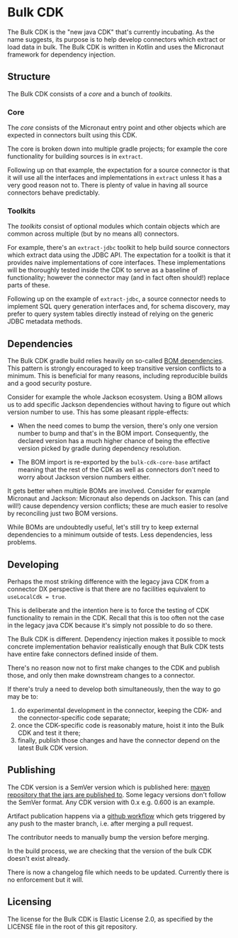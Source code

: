 # Bulk CDK

The Bulk CDK is the "new java CDK" that's currently incubating.
As the name suggests, its purpose is to help develop connectors which extract or load data in bulk.
The Bulk CDK is written in Kotlin and uses the Micronaut framework for dependency injection.

## Structure

The Bulk CDK consists of a _core_ and a bunch of _toolkits_.

### Core

The _core_ consists of the Micronaut entry point and other objects which are expected in
connectors built using this CDK.

The core is broken down into multiple gradle projects; for example the core functionality for
building sources is in `extract`.

Following up on that example, the expectation for a source connector is that it will use all the
interfaces and implementations in `extract` unless it has a very good reason not to.
There is plenty of value in having all source connectors behave predictably.

### Toolkits

The _toolkits_ consist of optional modules which contain objects which are common across
multiple (but by no means all) connectors.

For example, there's an `extract-jdbc` toolkit to help build source connectors which extract data
using the JDBC API.
The expectation for a toolkit is that it provides naive implementations of core interfaces.
These implementations will be thoroughly tested inside the CDK to serve as a baseline of
functionality; however the connector may (and in fact often should!) replace parts of these.

Following up on the example of `extract-jdbc`, a source connector needs to implement SQL query
generation interfaces and, for schema discovery, may prefer to query system tables directly
instead of relying on the generic JDBC metadata methods.

## Dependencies

The Bulk CDK gradle build relies heavily on so-called [BOM dependencies](https://maven.apache.org/guides/introduction/introduction-to-dependency-mechanism.html#bill-of-materials-bom-poms).
This pattern is strongly encouraged to keep transitive version conflicts to a minimum.  This is beneficial for many reasons, including reproducible builds and a good security posture. 

Consider for example the whole Jackson ecosystem.
Using a BOM allows us to add specific Jackson dependencies without having to figure out which
version number to use.
This has some pleasant ripple-effects:

- When the need comes to bump the version, there's only one version number to bump and that's in
  the BOM import.
  Consequently, the declared version has a much higher chance of being the effective version
  picked by gradle during dependency resolution.

- The BOM import is re-exported by the `bulk-cdk-core-base` artifact meaning that the rest of the
  CDK as well as connectors don't need to worry about Jackson version numbers either.

It gets better when multiple BOMs are involved.
Consider for example Micronaut and Jackson: Micronaut also depends on Jackson.
This can (and will!) cause dependency version conflicts; these are much easier to resolve by
reconciling just two BOM versions.

While BOMs are undoubtedly useful, let's still try to keep external dependencies to a minimum
outside of tests.
Less dependencies, less problems.

## Developing

Perhaps the most striking difference with the legacy java CDK from a connector DX perspective is
that there are no facilities equivalent to `useLocalCdk = true`.

This is deliberate and the intention here is to force the testing of CDK functionality to remain
in the CDK.
Recall that this is too often not the case in the legacy java CDK because it's simply not possible
to do so there.

The Bulk CDK is different.
Dependency injection makes it possible to mock concrete implementation behavior realistically
enough that Bulk CDK tests have entire fake connectors defined inside of them.

There's no reason now not to first make changes to the CDK and publish those, and only then make
downstream changes to a connector.

If there's truly a need to develop both simultaneously, then the way to go may be to:
1. do experimental development in the connector, keeping the CDK- and the connector-specific code
   separate;
2. once the CDK-specific code is reasonably mature, hoist it into the Bulk CDK and test it there;
3. finally, publish those changes and have the connector depend on the latest Bulk CDK version.

## Publishing

The CDK version is a SemVer version which is published here: [maven repository that the jars are published to](https://airbyte.mycloudrepo.io/public/repositories/airbyte-public-jars/io/airbyte/bulk-cdk/).
Some legacy versions don't follow the SemVer format. Any CDK version with 0.x e.g. 0.600 is an example.

Artifact publication happens via a [github workflow](../../.github/workflows/publish-bulk-cdk.yml)
which gets triggered by any push to the master branch, i.e. after merging a pull request.

The contributor needs to manually bump the version before merging.

In the build process, we are checking that the version of the bulk CDK doesn't exist already.

There is now a changelog file which needs to be updated. Currently there is no enforcement but it will.

## Licensing

The license for the Bulk CDK is Elastic License 2.0, as specified by the LICENSE file in the root
of this git repository.
